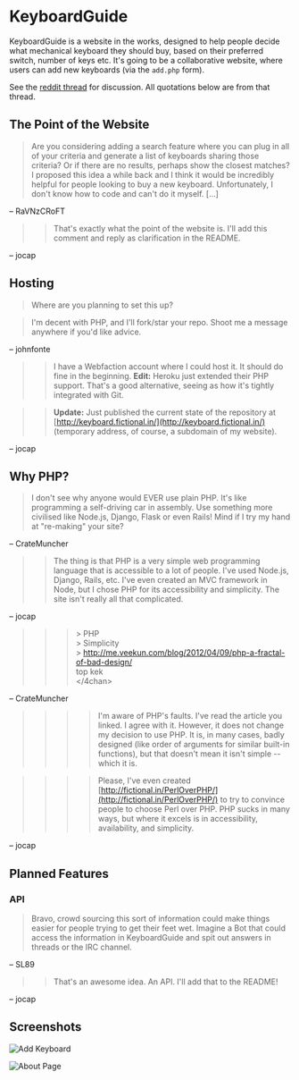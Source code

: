 # KeyboardGuide

KeyboardGuide is a website in the works, designed to help people decide what mechanical keyboard they should buy, based on their preferred switch, number of keys etc.  It's going to be a collaborative website, where users can add new keyboards (via the `add.php` form).

See the [reddit thread](http://www.reddit.com/r/MechanicalKeyboards/comments/24g6q5/) for discussion.  All quotations below are from that thread.

## The Point of the Website

> Are you considering adding a search feature where you can plug in all of your criteria and generate a list of keyboards sharing those criteria? Or if there are no results, perhaps show the closest matches? I proposed this idea a while back and I think it would be incredibly helpful for people looking to buy a new keyboard. Unfortunately, I don't know how to code and can't do it myself. [&hellip;]

&ndash; RaVNzCRoFT

>> That's exactly what the point of the website is. I'll add this comment and reply as clarification in the README.

&ndash; jocap

## Hosting

> Where are you planning to set this up?

> I'm decent with PHP, and I'll fork/star your repo. Shoot me a message anywhere if you'd like advice.

&ndash; johnfonte

>> I have a Webfaction account where I could host it. It should do fine in the beginning. **Edit:** Heroku just extended their PHP support. That's a good alternative, seeing as how it's tightly integrated with Git.

>> **Update:** Just published the current state of the repository at [http://keyboard.fictional.in/](http://keyboard.fictional.in/) (temporary address, of course, a subdomain of my website).

&ndash; jocap

## Why PHP?

> I don't see why anyone would EVER use plain PHP. It's like programming a self-driving car in assembly. Use something more civilised like Node.js, Django, Flask or even Rails!
Mind if I try my hand at "re-making" your site?

&ndash; CrateMuncher

>> The thing is that PHP is a very simple web programming language that is accessible to a lot of people. I've used Node.js, Django, Rails, etc. I've even created an MVC framework in Node, but I chose PHP for its accessibility and simplicity. The site isn't really all that complicated.

&ndash; jocap

>>> \> PHP<br>
>>> \> Simplicity<br>
>>> \> http://me.veekun.com/blog/2012/04/09/php-a-fractal-of-bad-design/<br>
>>> top kek<br>
>>> </4chan>

&ndash; CrateMuncher

>>>> I'm aware of PHP's faults. I've read the article you linked. I agree with it. However, it does not change my decision to use PHP. It is, in many cases, badly designed (like order of arguments for similar built-in functions), but that doesn't mean it isn't simple -- which it is.

>>>> Please, I've even created [http://fictional.in/PerlOverPHP/](http://fictional.in/PerlOverPHP/) to try to convince people to choose Perl over PHP. PHP sucks in many ways, but where it excels is in accessibility, availability, and simplicity.

&ndash; jocap

## Planned Features

### API

> Bravo, crowd sourcing this sort of information could make things easier for people trying to get their feet wet. Imagine a Bot that could access the information in KeyboardGuide and spit out answers in threads or the IRC channel.

&ndash; SL89

>> That's an awesome idea. An API. I'll add that to the README!

&ndash; jocap

## Screenshots

![Add Keyboard](http://i.imgur.com/R7JUVbv.png)

![About Page](http://i.imgur.com/QkrxlXM.png)